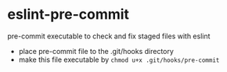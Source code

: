 # eslint-pre-commit
pre-commit executable to check and fix staged files with eslint

- place pre-commit file to the .git/hooks directory
- make this file executable by ```chmod u+x .git/hooks/pre-commit```
